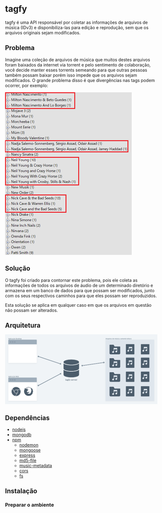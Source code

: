 # tagfy

tagfy é uma API responsável por coletar as informações de arquivos de música (IDv3) e disponibiliza-las para edição e reprodução, sem que os arquivos originais sejam modificados.

## Problema

Imagine uma coleção de arquivos de música que muitos destes arquivos foram baixados da internet via torrent e pelo sentimento de colaboração, você decide manter esses torrents semeando para que outras pessoas também possam baixar porém isso impede que os arquivos sejam modificados. O grande problema disso é que divergências nas tags podem ocorrer, por exemplo:

![TAGS](img/tags.png)

## Solução

O tagfy foi criado para contornar este problema, pois ele coleta as informações de todos os arquivos de áudio de um determinado diretório e armazena em um banco de dados para que possam ser modificados, junto com os seus respectivos caminhos para que eles possam ser reproduzidos.

Esta solução se aplica em qualquer caso em que os arquivos em questão não possam ser alterados.

## Arquitetura

![API](img/api.png)

## Dependências

 - [nodejs](https://nodejs.org/)
 - [mongodb](https://www.mongodb.com/)
 - [npm](https://www.npmjs.com/)
   - [nodemon](https://www.npmjs.com/package/nodemon)
   - [mongoose](https://www.npmjs.com/package/mongoose)
   - [express](https://www.npmjs.com/package/express)
   - [md5-file](https://www.npmjs.com/package/md5-file)
   - [music-metadata](https://www.npmjs.com/package/music-metadata)
   - [cors](https://www.npmjs.com/package/cors)
   - [fs](https://www.npmjs.com/package/fs)

## Instalação

### Preparar o ambiente
